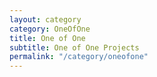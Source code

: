 ```yaml
---
layout: category
category: OneOfOne
title: One of One
subtitle: One of One Projects
permalink: "/category/oneofone"
---
```

